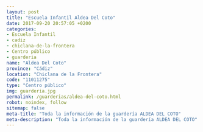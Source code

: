 ```yaml
---
layout: post
title: "Escuela Infantil Aldea Del Coto"
date: 2017-09-20 20:57:05 +0200
categories:
- Escuela Infantil
- cadiz
- chiclana-de-la-frontera
- Centro público
- guarderia
name: "Aldea Del Coto"
province: "Cádiz"
location: "Chiclana de la Frontera"
code: "11011275"
type: "Centro público"
img: guarderia.jpg
permalink: /guarderias/aldea-del-coto.html
robot: noindex, follow
sitemap: false
meta-title: "Toda la información de la guardería ALDEA DEL COTO"
meta-description: "Toda la información de la guardería ALDEA DEL COTO"
---
```

